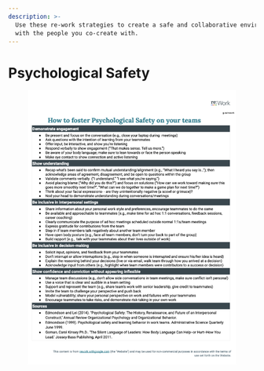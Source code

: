 ```yaml
---
description: >-
  Use these re-work strategies to create a safe and collaborative environment
  with the people you co-create with.
---
```


# Psychological Safety

<figure><img src="../../.gitbook/assets/rework.png" alt=""><figcaption></figcaption></figure>
